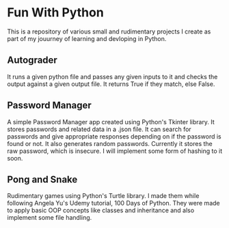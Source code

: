 # Fun With Python
This is a repository of various small and rudimentary projects I create as part of my jouurney of learning and devloping in Python.

## Autograder
It runs a given python file and passes any given inputs to it and checks the output against a given output file. It returns True if they match, else False.

## Password Manager
A simple Password Manager app created using Python's Tkinter library. It stores passwords and related data in a .json file. It can search for passwords and give appropriate responses depending on if the password is found or not. It also generates random passwords. Currently it stores the raw password, which is insecure. I will implement some form of hashing to it soon.

## Pong and Snake
Rudimentary games using Python's Turtle library. I made them while following Angela Yu's Udemy tutorial, 100 Days of Python. They were made to apply basic OOP concepts like classes and inheritance and also implement some file handling.
